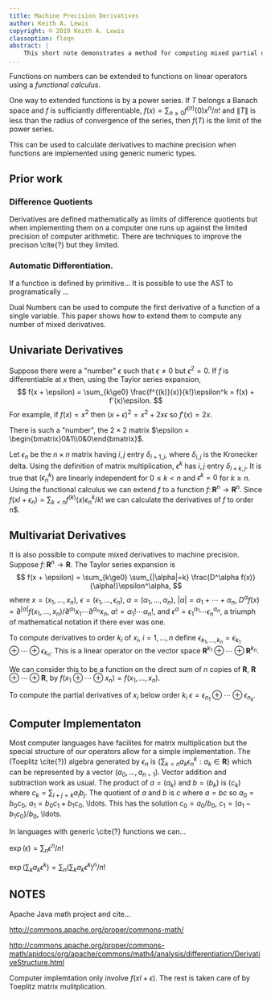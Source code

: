 ```yaml
---
title: Machine Precision Derivatives
author: Keith A. Lewis
copyright: © 2019 Keith A. Lewis
classoption: fleqn
abstract: |
	This short note demonstrates a method for computing mixed partial derivatives to machine precision.
...
```


Functions on numbers can be extended to functions on linear operators
using a _functional calculus_.

One way to extended functions is by a power series. If $T$ belongs a
Banach space and $f$ is sufficiantly differentiable, $f(x) = \sum_{n\ge0}
f^{(n)}(0) x^n/n!$ and $\|T\|$ is less than the radius of convergence
of the series, then $f(T)$ is the limit of the power series.

This can be used to calculate derivatives to machine precision when
functions are implemented using generic numeric types.

## Prior work

### Difference Quotients

Derivatives are defined mathematically as limits of difference quotients but
when implementing them on a computer one runs up against the limited precision
of computer arithmetic. There are techniques to improve the precison \cite{?}
but they limited.

### Automatic Differentiation.

If a function is defined by primitive... It is possible to use the AST to programatically ...

Dual Numbers can be used to compute the first derivative of a function of a single variable.
This paper shows how to extend them to compute any number of mixed derivatives.

## Univariate Derivatives

Suppose there were a "number" $\epsilon$ such that $\epsilon\not=0$ but
$\epsilon^2 = 0$. If $f$ is differentiable at $x$ then, using the Taylor
series expansion,
$$
	f(x + \epsilon) = \sum_{k\ge0} \frac{f^{(k)}(x)}{k!}\epsilon^k  = f(x) + f'(x)\epsilon.
$$
For example, if $f(x) = x^2$ then $(x + \epsilon)^2 = x^2 + 2x\epsilon$
so $f'(x) = 2x$.

There is such a "number", the $2\times 2$ matrix $\epsilon =
\begin{bmatrix}0&1\\0&0\end{bmatrix}$.

Let $\epsilon_n$ be the $n\times n$ matrix having $i,j$
entry $\delta_{i+1,j}$, where $\delta_{i,j}$ is the Kronecker delta.
Using the definition of matrix multiplication, $\epsilon^k$ has
$i,j$ entry $\delta_{i+k,j}$.
It is true that $(\epsilon_n^k)$ are linearly independent for $0\le k < n$ and
$\epsilon^k=0$ for $k\ge n$. Using the functional calculus we can extend $f$
to a function $f\colon\mathbf{R}^n\to\mathbf{R}^n$.
Since $f(xI + \epsilon_n) = \sum_{k<n} f^{(k)}(x) \epsilon_n^k/k!$ we can
calculate the derivatives of $f$ to order n$.

## Multivariat Derivatives

It is also possible to compute mixed derivatives to machine precision.
Suppose $f\colon\mathbf{R}^n\to\mathbf{R}$. The Taylor series expansion is
$$
	f(x + \epsilon) = \sum_{k\ge0} \sum_{|\alpha|=k} \frac{D^\alpha f(x)}{\alpha!}\epsilon^\alpha,
$$
where $x = (x_1,\ldots,x_n)$,
$\epsilon = (\epsilon_1,\ldots,\epsilon_n$),
$\alpha = (\alpha_1, \ldots, \alpha_n)$,
$|\alpha| = \alpha_1 + \cdots + \alpha_n$,
$D^\alpha f(x) = \partial^{|\alpha|}f(x_1,\ldots,x_n)/\partial^{\alpha_1} x_1\cdots\partial^{\alpha_n} x_n$,
$\alpha! = \alpha_1!\cdots\alpha_n!$,
and $\epsilon^\alpha = \epsilon_1^{\alpha_1}\cdots\epsilon_n^{\alpha_n}$,
a triumph of mathematical notation if there ever was one.

To compute derivatives to order $k_i$ of $x_i$, $i = 1,\ldots, n$ define
$\epsilon_{k_1,\ldots,k_n} = 
\epsilon_{k_1}\oplus\cdots\oplus\epsilon_{k_n}$.
This is a linear operator on the vector space $\mathbf{R}^{k_1}\oplus\cdots\oplus\mathbf{R}^{k_n}$.

We can consider this
to be a function on the direct sum of $n$ copies of $\mathbf{R}$, $\mathbf{R}\oplus \cdots \oplus\mathbf{R}$,
by $f(x_1\oplus\cdots\oplus x_n) = f(x_1,\ldots,x_n)$.

To compute the partial derivatives of $x_i$ below order $k_i$
$\epsilon = \epsilon_{n_1}\oplus\cdots\oplus\epsilon_{n_k}$.


## Computer Implementaton

Most computer languages have facilites for matrix multiplication
but the special structure of our operators allow for a simple
implementation. The (Toeplitz \cite{?}) algebra generated by $\epsilon_n$ is $\{\sum_{k <
n} a_k \epsilon_n^k: a_k\in\mathbf{R}\}$ which can be represented by
a vector $(a_0,\ldots,a_{n-1})$. Vector addition and subtraction work
as usual.  The product of $a = (a_k)$ and $b = (b_k)$ is $(c_k)$ where
$c_k = \sum_{i + j = k} a_i b_j$. The quotient of $a$ and $b$ is $c$
where $a = bc$ so $a_0 = b_0 c_0$, $a_1 =
b_0c_1 + b_1 c_0$, \ldots. This has the solution
$c_0 = a_0/b_0$, $c_1 = (a_1 - b_1c_0)/b_0$, \ldots.

In languages with generic \cite{?} functions we can...

$\exp(\epsilon) = \sum_n \epsilon^n/n!$

$\exp(\sum_k a_k\epsilon^k) = \sum_n (\sum_k a_k\epsilon^k)^n/n!$


## NOTES

Apache Java math project and cite...

http://commons.apache.org/proper/commons-math/

http://commons.apache.org/proper/commons-math/apidocs/org/apache/commons/math4/analysis/differentiation/DerivativeStructure.html


Computer implemtation only involve $f(xI + \epsilon)$. The rest is taken care of by Toeplitz matrix mulitplication.
